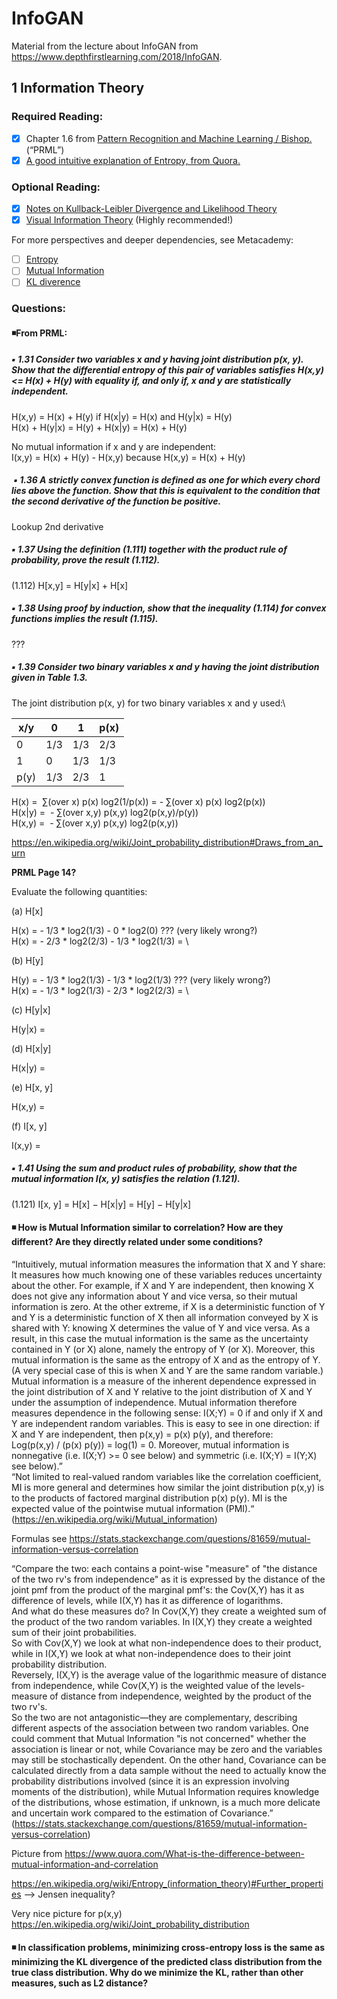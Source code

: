# InfoGAN
Material from the lecture about InfoGAN from https://www.depthfirstlearning.com/2018/InfoGAN.

## 1 Information Theory

### Required Reading:
- [x] Chapter 1.6 from [Pattern Recognition and Machine Learning / Bishop.](http://users.isr.ist.utl.pt/~wurmd/Livros/school/Bishop%20-%20Pattern%20Recognition%20And%20Machine%20Learning%20-%20Springer%20%202006.pdf) (“PRML”)
- [x] [A good intuitive explanation of Entropy, from Quora.](https://www.quora.com/What-is-an-intuitive-explanation-of-the-concept-of-entropy-in-information-theory/answer/Peter-Gribble)

### Optional Reading:
- [x] [Notes on Kullback-Leibler Divergence and Likelihood Theory](https://arxiv.org/pdf/1404.2000.pdf)
- [x] [Visual Information Theory](https://colah.github.io/posts/2015-09-Visual-Information/) (Highly recommended!)<br>

For more perspectives and deeper dependencies, see Metacademy:
- [ ] [Entropy](https://metacademy.org/graphs/concepts/entropy)
- [ ] [Mutual Information](https://metacademy.org/graphs/concepts/mutual_information)
- [ ] [KL diverence](https://metacademy.org/graphs/concepts/kl_divergence)

### Questions:
#### :black_medium_small_square:From PRML:
##### :black_small_square: 1.31 Consider two variables x and y having joint distribution p(x, y). Show that the differential entropy of this pair of variables satisfies H(x,y) <= H(x) + H(y) with equality if, and only if, x and y are statistically independent.

H(x,y) = H(x) + H(y) if H(x|y) = H(x) and H(y|x) = H(y)\
H(x) + H(y|x) = H(y) + H(x|y) = H(x) + H(y)

No mutual information if x and y are independent:\
I(x,y) = H(x) + H(y) - H(x,y) because H(x,y) = H(x) + H(y)


#####  :black_small_square: 1.36 A strictly convex function is defined as one for which every chord lies above the function. Show that this is equivalent to the condition that the second derivative of the function be positive.
Lookup 2nd derivative


##### :black_small_square: 1.37 Using the definition (1.111) together with the product rule of probability, prove the result (1.112).
(1.112) H[x,y] = H[y|x] + H[x]


##### :black_small_square: 1.38 Using proof by induction, show that the inequality (1.114) for convex functions implies the result (1.115).
???


##### :black_small_square: 1.39 Consider two binary variables x and y having the joint distribution given in Table 1.3.
The joint distribution p(x, y) for two binary variables x and y used:\

| x/y | 0 | 1 | p(x) |
| --- | --- | --- | --- |
| 0 | 1/3 | 1/3 | 2/3 |
| 1 | 0 | 1/3 | 1/3 |
| p(y) | 1/3 | 2/3 | 1 |

H(x) =  ∑(over x) p(x) log2(1/p(x)) = - ∑(over x) p(x) log2(p(x))\
H(x|y) =  - ∑(over x,y) p(x,y) log2(p(x,y)/p(y))\
H(x,y) =  - ∑(over x,y) p(x,y) log2(p(x,y))


https://en.wikipedia.org/wiki/Joint_probability_distribution#Draws_from_an_urn


**PRML Page 14?**

Evaluate the following quantities:

(a) H[x]


H(x) = - 1/3 * log2(1/3) - 0 * log2(0) ??? (very likely wrong?)\
H(x) = - 2/3 * log2(2/3) - 1/3 * log2(1/3) = \


(b) H[y]

H(y) = - 1/3 * log2(1/3) - 1/3 * log2(1/3) ??? (very likely wrong?)\
H(x) = - 1/3 * log2(1/3) - 2/3 * log2(2/3) = \


(c) H[y|x]

H(y|x) = 


(d) H[x|y]

H(x|y) = 


(e) H[x, y]

H(x,y) = 


(f) I[x, y]

I(x,y) = 


##### :black_small_square: 1.41 Using the sum and product rules of probability, show that the mutual information I(x, y) satisfies the relation (1.121).<br>
(1.121) I[x, y] = H[x] − H[x|y] = H[y] − H[y|x]


#### :black_medium_small_square: How is Mutual Information similar to correlation? How are they different? Are they directly related under some conditions?
“Intuitively, mutual information measures the information that X and Y share: It measures how much knowing one of these variables reduces uncertainty about the other. For example, if X and Y are independent, then knowing X does not give any information about Y and vice versa, so their mutual information is zero. At the other extreme, if X is a deterministic function of Y and Y is a deterministic function of X then all information conveyed by X is shared with Y: knowing X determines the value of Y and vice versa. As a result, in this case the mutual information is the same as the uncertainty contained in Y (or X) alone, namely the entropy of Y (or X). Moreover, this mutual information is the same as the entropy of X and as the entropy of Y. (A very special case of this is when X and Y are the same random variable.)\
Mutual information is a measure of the inherent dependence expressed in the joint distribution of X and Y relative to the joint distribution of X and Y under the assumption of independence. Mutual information therefore measures dependence in the following sense: I(X;Y) = 0 if and only if X and Y are independent random variables. This is easy to see in one direction: if X and Y are independent, then p(x,y) = p(x) p(y), and therefore:\
Log(p(x,y) / (p(x) p(y)) = log(1) = 0. Moreover, mutual information is nonnegative (i.e. I(X;Y) >= 0 see below) and symmetric (i.e. I(X;Y) = I(Y;X) see below).”\
“Not limited to real-valued random variables like the correlation coefficient, MI is more general and determines how similar the joint distribution p(x,y) is to the products of factored marginal distribution p(x) p(y). MI is the expected value of the pointwise mutual information (PMI).“ (https://en.wikipedia.org/wiki/Mutual_information)


Formulas see https://stats.stackexchange.com/questions/81659/mutual-information-versus-correlation

“Compare the two: each contains a point-wise "measure" of "the distance of the two rv's from independence" as it is expressed by the distance of the joint pmf from the product of the marginal pmf's: the Cov(X,Y) has it as difference of levels, while I(X,Y) has it as difference of logarithms.\
And what do these measures do? In Cov(X,Y) they create a weighted sum of the product of the two random variables. In I(X,Y) they create a weighted sum of their joint probabilities.\
So with Cov(X,Y) we look at what non-independence does to their product, while in I(X,Y) we look at what non-independence does to their joint probability distribution.\
Reversely, I(X,Y) is the average value of the logarithmic measure of distance from independence, while Cov(X,Y) is the weighted value of the levels-measure of distance from independence, weighted by the product of the two rv's.\
So the two are not antagonistic—they are complementary, describing different aspects of the association between two random variables. One could comment that Mutual Information "is not concerned" whether the association is linear or not, while Covariance may be zero and the variables may still be stochastically dependent. On the other hand, Covariance can be calculated directly from a data sample without the need to actually know the probability distributions involved (since it is an expression involving moments of the distribution), while Mutual Information requires knowledge of the distributions, whose estimation, if unknown, is a much more delicate and uncertain work compared to the estimation of Covariance.” 
(https://stats.stackexchange.com/questions/81659/mutual-information-versus-correlation)


Picture from https://www.quora.com/What-is-the-difference-between-mutual-information-and-correlation

https://en.wikipedia.org/wiki/Entropy_(information_theory)#Further_properties --> Jensen inequality?


Very nice picture for p(x,y) https://en.wikipedia.org/wiki/Joint_probability_distribution


####  :black_medium_small_square: In classification problems, minimizing cross-entropy loss is the same as minimizing the KL divergence of the predicted class distribution from the true class distribution. Why do we minimize the KL, rather than other measures, such as L2 distance?<br>

